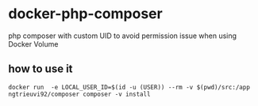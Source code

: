 # docker-php-composer
php composer with custom UID to avoid permission issue when using Docker Volume


## how to use it
`docker run  -e LOCAL_USER_ID=$(id -u (USER)) --rm -v $(pwd)/src:/app ngtrieuvi92/composer composer -v install`
